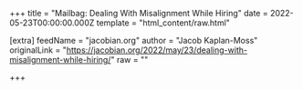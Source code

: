 
+++
title = "Mailbag: Dealing With Misalignment While Hiring"
date = 2022-05-23T00:00:00.000Z
template = "html_content/raw.html"

[extra]
feedName = "jacobian.org"
author = "Jacob Kaplan-Moss"
originalLink = "https://jacobian.org/2022/may/23/dealing-with-misalignment-while-hiring/"
raw = ""

+++

